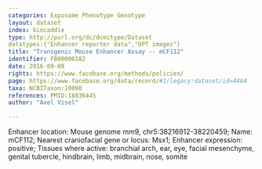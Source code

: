 ```yaml
---
categories: Exposome Phenotype Genotype
layout: dataset  
index: biocaddie  
type: http://purl.org/dc/dcmitype/Dataset  
datatypes:{"Enhancer reporter data","OPT images"}  
title: "Transgenic Mouse Enhancer Assay -- mCF112"  
identifier: FB00000182  
date: 2016-09-09  
rights: https://www.facebase.org/methods/policies/  
page: https://www.facebase.org/data/record/#1/legacy:dataset/id=4464  
taxa: NCBITaxon:10090  
references: PMID:18836445  
author: "Axel Visel"  

---
```

 Enhancer location: Mouse genome mm9, chr5:38216912-38220459; Name: mCF112; Nearest craniofacial gene or locus: Msx1; Enhancer expression: positive; Tissues where active: branchial arch, ear, eye, facial mesenchyme, genital tubercle, hindbrain, limb, midbrain, nose, somite 
